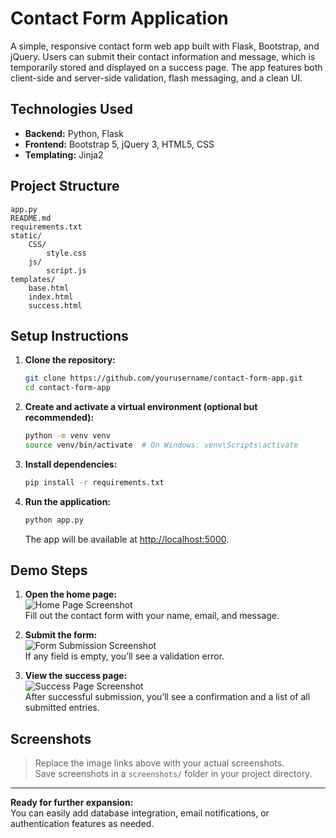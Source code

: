 # Contact Form Application

A simple, responsive contact form web app built with Flask, Bootstrap, and jQuery. Users can submit their contact information and message, which is temporarily stored and displayed on a success page. The app features both client-side and server-side validation, flash messaging, and a clean UI.

## Technologies Used

- **Backend:** Python, Flask
- **Frontend:** Bootstrap 5, jQuery 3, HTML5, CSS
- **Templating:** Jinja2

## Project Structure

```
app.py
README.md
requirements.txt
static/
    CSS/
        style.css
    js/
        script.js
templates/
    base.html
    index.html
    success.html
```

## Setup Instructions

1. **Clone the repository:**
   ```sh
   git clone https://github.com/yourusername/contact-form-app.git
   cd contact-form-app
   ```

2. **Create and activate a virtual environment (optional but recommended):**
   ```sh
   python -m venv venv
   source venv/bin/activate  # On Windows: venv\Scripts\activate
   ```

3. **Install dependencies:**
   ```sh
   pip install -r requirements.txt
   ```

4. **Run the application:**
   ```sh
   python app.py
   ```
   The app will be available at [http://localhost:5000](http://localhost:5000).

## Demo Steps

1. **Open the home page:**  
   ![Home Page Screenshot](screenshots/home.png)  
   Fill out the contact form with your name, email, and message.

2. **Submit the form:**  
   ![Form Submission Screenshot](screenshots/submit.png)  
   If any field is empty, you’ll see a validation error.

3. **View the success page:**  
   ![Success Page Screenshot](screenshots/success.png)  
   After successful submission, you’ll see a confirmation and a list of all submitted entries.

## Screenshots

> Replace the image links above with your actual screenshots.  
> Save screenshots in a `screenshots/` folder in your project directory.

---

**Ready for further expansion:**  
You can easily add database integration, email notifications, or authentication features as needed.
